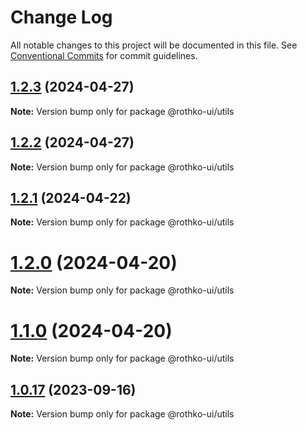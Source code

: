 # Change Log

All notable changes to this project will be documented in this file.
See [Conventional Commits](https://conventionalcommits.org) for commit guidelines.

## [1.2.3](https://github.com/luxo-ai/rothko-ui/compare/@rothko-ui/utils@1.2.2...@rothko-ui/utils@1.2.3) (2024-04-27)

**Note:** Version bump only for package @rothko-ui/utils

## [1.2.2](https://github.com/luxo-ai/rothko-ui/compare/@rothko-ui/utils@1.2.1...@rothko-ui/utils@1.2.2) (2024-04-27)

**Note:** Version bump only for package @rothko-ui/utils

## [1.2.1](https://github.com/luxo-ai/rothko-ui/compare/@rothko-ui/utils@1.2.0...@rothko-ui/utils@1.2.1) (2024-04-22)

**Note:** Version bump only for package @rothko-ui/utils

# [1.2.0](https://github.com/luxo-ai/rothko-ui/compare/@rothko-ui/utils@1.0.17...@rothko-ui/utils@1.2.0) (2024-04-20)

**Note:** Version bump only for package @rothko-ui/utils

# [1.1.0](https://github.com/luxo-ai/rothko-ui/compare/@rothko-ui/utils@1.0.17...@rothko-ui/utils@1.1.0) (2024-04-20)

**Note:** Version bump only for package @rothko-ui/utils

## [1.0.17](https://github.com/luxo-ai/rothko-ui/compare/@rothko-ui/utils@1.0.16...@rothko-ui/utils@1.0.17) (2023-09-16)

**Note:** Version bump only for package @rothko-ui/utils
